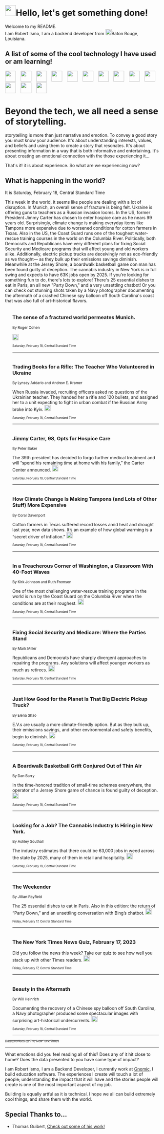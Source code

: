 <h1><img src="https://emojis.slackmojis.com/emojis/images/1643514375/3493/hot-coffee.gif?1643514375" width="35"/>Hello, let's get something done!</h1>

<p>Welcome to my README.<br/>
I am Robert Ismo, I am a backend developer from <img src="https://emojis.slackmojis.com/emojis/images/1638395689/50435/moulin_rouge.png?1638395689" width="20"/>Baton Rouge, Louisiana.</p>
<h2>A list of some of the cool technology I have used or am learning!</h2>
<p>
<img src="https://emojis.slackmojis.com/emojis/images/1643516091/21142/meow_bongotap.gif?1643516091" width="35" alt="">
<img src="https://img.shields.io/badge/Favorite%20Frontend%20Framework-SvelteKit-f83903" alt="">
<img src="https://img.shields.io/badge/Second%20Favorite-Vue-40b581" alt="">
<img src="https://img.shields.io/badge/Most%20Used%20Runtime-Nodejs-78b061" alt="">
<img src="https://emojis.slackmojis.com/emojis/images/1643517416/34482/fire.gif?1643517416" width="35" alt="">
<img src="https://img.shields.io/badge/Javascript%20But%20Better-Typescript-0078ca" alt="">
<img src="https://img.shields.io/badge/Favorite%20Language-Elixir-3e244d" alt="">
<img src="https://img.shields.io/badge/Containerize%20Everything-Docker-6ac9ef" alt="">
<img src="https://emojis.slackmojis.com/emojis/images/1643514596/5999/meow_party.gif?1643514596" width="35" alt="">
<img src="https://img.shields.io/badge/API%20Love%20Language-Graphql-de32a5" alt="">
<img src="https://img.shields.io/badge/Our%20Favorite%20Version%20Controller-Git-e94f33" alt="">
<img src="https://img.shields.io/badge/Favorite%20Database-Redis-d42d1d" alt="">
<img src="https://emojis.slackmojis.com/emojis/images/1643514559/5584/deployparrot.gif?1643514559" width="35" alt="">
<img src="https://img.shields.io/badge/Container%20Interstate-RabbitMQ-f66200" alt="">
<img src="https://img.shields.io/badge/Gotta%20Learn-Kubernetes-316adf" alt="">
<img src="https://img.shields.io/badge/Really%20Mature%20Now-WASM-654fef" alt="">
<img src="https://emojis.slackmojis.com/emojis/images/1666642497/61942/dance_vibe.gif?1666642497" width="35" alt="">
<img src="https://img.shields.io/badge/For%20My%20M1-ARM64-657d96" alt="">
<img src="https://img.shields.io/badge/Loving%20This%20So%20Much-TailwindCSS-17bcb5" alt="">
<img src="https://img.shields.io/badge/Cool%20Build%20Tool-Vite-f9cb24" alt="">
<img src="https://emojis.slackmojis.com/emojis/images/1669231376/62819/working-on-it.gif?1669231376" width="35" alt="">
<img src="https://img.shields.io/badge/Fun%20and%20Easy%20Database-MongoDB-5f8c49" alt="">
<img src="https://img.shields.io/badge/JS%20Life%20Support-NPM-c73737" alt="">
<img src="https://img.shields.io/badge/I%20Liked%20It-DynamoDB-0073b9" alt="">
<img src="https://emojis.slackmojis.com/emojis/images/1643514045/46/question.gif?1643514045" width="35" alt="">
<img src="https://img.shields.io/badge/cool-React-60d6f9" alt="">
<img src="https://img.shields.io/badge/Future%20Big%20Project-Lambda-f37e00" alt="">
<img src="https://img.shields.io/badge/NPM%20But%20Better-PNPM-f1aa07" alt="">
<img src="https://emojis.slackmojis.com/emojis/images/1643514943/9662/fbwow.gif?1643514943" width="35" alt="">
<img src="https://img.shields.io/badge/First%20Language-C-662079" alt="">
<img src="https://img.shields.io/badge/Where%20I%20Deploy%20Frontend-Vercel-000000" alt="">
<img src="https://img.shields.io/badge/Who%20Does%20not%20Want%20an%20App-Swift-f9492a" alt="">
<img src="https://emojis.slackmojis.com/emojis/images/1643514058/151/javascript.png?1643514058" width="35" alt="">
<img src="https://img.shields.io/badge/cool-Python-fbd542" alt="">
<img src="https://img.shields.io/badge/Favorite%20Something-Stripe-656cdc" alt="">
<img src="https://img.shields.io/badge/Of%20Course-HTML5-ed6327" alt="">
<img src="https://emojis.slackmojis.com/emojis/images/1660415405/60731/bomb.gif?1660415405" width="35" alt="">
<img src="https://img.shields.io/badge/hate-CSS-2964ec" alt="">
<img src="https://img.shields.io/badge/Learning-CircleCI-141215" alt="">
<img src="https://img.shields.io/badge/Learning-Rust-fbbb3b" alt="">
<img src="https://emojis.slackmojis.com/emojis/images/1660415397/60712/writing-hand.gif?1660415397" width="35" alt="">
<img src="https://img.shields.io/badge/Dev%20Browser%20of%20Choice-Firefox-cc4e26" alt="">
<img src="https://img.shields.io/badge/Recoverying%20From%20Windows-UNIX-1781e3" alt="">
<img src="https://img.shields.io/badge/LOVE-LogSeq-90c1c2" alt="">
<img src="https://emojis.slackmojis.com/emojis/images/1643514066/223/kirby.gif?1643514066" width="35" alt="">
<img src="https://img.shields.io/badge/Daily%20Driver-MacOS-e6e6e8" alt="">
<img src="https://img.shields.io/badge/Git%20Server-Github-000000" alt="">
<img src="https://img.shields.io/badge/enjoyable-EC2-f17428" alt="">
<img src="https://emojis.slackmojis.com/emojis/images/1643514239/2069/excited.gif?1643514239" width="35" alt="">
</p>
<h1>Beyond the tech, we all need a sense of storytelling.</h1>
<p>storytelling is more than just narrative and emotion. To convey a good story you must know your audience. It's about understanding interests, values, and beliefs and using them to create a story that resonates. It's about presenting information in a way that is both informative and entertaining. It's about creating an emotional connection with the those experiencing it...</p>
<p>That's it! it is about experience. So what are we experiencing now?</p>
<h2>What is happening in the world?</h2>
<p>It is Saturday, February 18, Central Standard Time</p>
<p>
This week in the world, it seems like people are dealing with a lot of disruption. In Munich, an overall sense of fracture is being felt. Ukraine is offering guns to teachers as a Russian invasion looms. In the US, former President Jimmy Carter has chosen to enter hospice care as he nears 99 years old. Surprisingly, climate change is making everyday items like Tampons more expensive due to worsened conditions for cotton farmers in Texas. Also in the US, the Coast Guard runs one of the toughest water-rescue training courses in the world on the Columbia River. Politically, both Democrats and Republicans have very different plans for fixing Social Security and Medicare programs that will affect young and old workers alike. Additionally, electric pickup trucks are deceivingly not as eco-friendly as we thought— as they bulk up their emissions savings diminish. Meanwhile at the Jersey Shore, a boardwalk basketball game con man has been found guilty of deception. The cannabis industry in New York is in full swing and expects to have 63K jobs open by 2025. If you&#39;re looking for something fun to do, there&#39;s lots to explore! There&#39;s 25 essential dishes to eat in Paris, an all new &quot;Party Down,&quot; and a very unsettling chatbot! Or you can check out stunning shots taken by a Navy photographer documenting the aftermath of a crashed Chinese spy balloon off South Carolina&#39;s coast that was also full of art-historical flavors.</p>
<ol>
<img src="https://img.shields.io/badge/-world-blue" alt="">
<h3>The sense of a fractured world permeates Munich.</h3>
<sub>By Roger Cohen</sub>
<p>  <a href="https://nyti.ms/3IbGFXN"><img src="https://developer.nytimes.com/files/poweredby_nytimes_30b.png?v=1583354208352" height="20"></a></p>
<sub><sub>Saturday, February 18, Central Standard Time</sub></sub>
<hr/>
<img src="https://img.shields.io/badge/-world-blue" alt="">
<h3>Trading Books for a Rifle: The Teacher Who Volunteered in Ukraine</h3>
<sub>By Lynsey Addario and Andrew E. Kramer</sub>
<p>When Russia invaded, recruiting officers asked no questions of the Ukrainian teacher. They handed her a rifle and 120 bullets, and assigned her to a unit expecting to fight in urban combat if the Russian Army broke into Kyiv.  <a href="https://nyti.ms/3Z2Ylfc"><img src="https://developer.nytimes.com/files/poweredby_nytimes_30b.png?v=1583354208352" height="20"></a></p>
<sub><sub>Saturday, February 18, Central Standard Time</sub></sub>
<hr/>
<img src="https://img.shields.io/badge/-us-blue" alt="">
<h3>Jimmy Carter, 98, Opts for Hospice Care</h3>
<sub>By Peter Baker</sub>
<p>The 39th president has decided to forgo further medical treatment and will “spend his remaining time at home with his family,” the Carter Center announced.  <a href="https://nyti.ms/3ICjE1L"><img src="https://developer.nytimes.com/files/poweredby_nytimes_30b.png?v=1583354208352" height="20"></a></p>
<sub><sub>Saturday, February 18, Central Standard Time</sub></sub>
<hr/>
<img src="https://img.shields.io/badge/-climate-blue" alt="">
<h3>How Climate Change Is Making Tampons (and Lots of Other Stuff) More Expensive</h3>
<sub>By Coral Davenport</sub>
<p>Cotton farmers in Texas suffered record losses amid heat and drought last year, new data shows. It’s an example of how global warming is a “secret driver of inflation.”  <a href="https://nyti.ms/3Z3daxY"><img src="https://developer.nytimes.com/files/poweredby_nytimes_30b.png?v=1583354208352" height="20"></a></p>
<sub><sub>Saturday, February 18, Central Standard Time</sub></sub>
<hr/>
<img src="https://img.shields.io/badge/-us-blue" alt="">
<h3>In a Treacherous Corner of Washington, a Classroom With 40-Foot Waves</h3>
<sub>By Kirk Johnson and Ruth Fremson</sub>
<p>One of the most challenging water-rescue training programs in the world is run by the Coast Guard on the Columbia River when the conditions are at their roughest.  <a href="https://nyti.ms/3Z1D857"><img src="https://developer.nytimes.com/files/poweredby_nytimes_30b.png?v=1583354208352" height="20"></a></p>
<sub><sub>Saturday, February 18, Central Standard Time</sub></sub>
<hr/>
<img src="https://img.shields.io/badge/-business-blue" alt="">
<h3>Fixing Social Security and Medicare: Where the Parties Stand</h3>
<sub>By Mark Miller</sub>
<p>Republicans and Democrats have sharply divergent approaches to repairing the programs. Any solutions will affect younger workers as much as retirees.  <a href="https://nyti.ms/3EiVO8r"><img src="https://developer.nytimes.com/files/poweredby_nytimes_30b.png?v=1583354208352" height="20"></a></p>
<sub><sub>Saturday, February 18, Central Standard Time</sub></sub>
<hr/>
<img src="https://img.shields.io/badge/-climate-blue" alt="">
<h3>Just How Good for the Planet Is That Big Electric Pickup Truck?</h3>
<sub>By Elena Shao</sub>
<p>E.V.s are usually a more climate-friendly option. But as they bulk up, their emissions savings, and other environmental and safety benefits, begin to diminish.  <a href="https://nyti.ms/3lMnHQ0"><img src="https://developer.nytimes.com/files/poweredby_nytimes_30b.png?v=1583354208352" height="20"></a></p>
<sub><sub>Saturday, February 18, Central Standard Time</sub></sub>
<hr/>
<img src="https://img.shields.io/badge/-nyregion-blue" alt="">
<h3>A Boardwalk Basketball Grift Conjured Out of Thin Air</h3>
<sub>By Dan Barry</sub>
<p>In the time-honored tradition of small-time schemes everywhere, the operator of a Jersey Shore game of chance is found guilty of deception.  <a href="https://nyti.ms/3xyUHhg"><img src="https://developer.nytimes.com/files/poweredby_nytimes_30b.png?v=1583354208352" height="20"></a></p>
<sub><sub>Saturday, February 18, Central Standard Time</sub></sub>
<hr/>
<img src="https://img.shields.io/badge/-nyregion-blue" alt="">
<h3>Looking for a Job? The Cannabis Industry Is Hiring in New York.</h3>
<sub>By Ashley Southall</sub>
<p>The industry estimates that there could be 63,000 jobs in weed across the state by 2025, many of them in retail and hospitality.  <a href="https://nyti.ms/3lEP7Hj"><img src="https://developer.nytimes.com/files/poweredby_nytimes_30b.png?v=1583354208352" height="20"></a></p>
<sub><sub>Saturday, February 18, Central Standard Time</sub></sub>
<hr/>
<img src="https://img.shields.io/badge/-briefing-blue" alt="">
<h3>The Weekender</h3>
<sub>By Jillian Rayfield</sub>
<p>The 25 essential dishes to eat in Paris. Also in this edition: the return of “Party Down,” and an unsettling conversation with Bing’s chatbot.  <a href="https://nyti.ms/3Kd5Cof"><img src="https://developer.nytimes.com/files/poweredby_nytimes_30b.png?v=1583354208352" height="20"></a></p>
<sub><sub>Friday, February 17, Central Standard Time</sub></sub>
<hr/>
<img src="https://img.shields.io/badge/-briefing-blue" alt="">
<h3>The New York Times News Quiz, February 17, 2023</h3>
<sub></sub>
<p>Did you follow the news this week? Take our quiz to see how well you stack up with other Times readers.  <a href="https://nyti.ms/3xwZWhA"><img src="https://developer.nytimes.com/files/poweredby_nytimes_30b.png?v=1583354208352" height="20"></a></p>
<sub><sub>Friday, February 17, Central Standard Time</sub></sub>
<hr/>
<img src="https://img.shields.io/badge/-arts-blue" alt="">
<h3>Beauty in the Aftermath</h3>
<sub>By Will Heinrich</sub>
<p>Documenting the recovery of a Chinese spy balloon off South Carolina, a Navy photographer produced some spectacular images with surprising art-historical undercurrents.  <a href="https://nyti.ms/3XPwfTG"><img src="https://developer.nytimes.com/files/poweredby_nytimes_30b.png?v=1583354208352" height="20"></a></p>
<sub><sub>Saturday, February 18, Central Standard Time</sub></sub>
<hr/>
</ol>
<a href="https://developer.nytimes.com"><sub><sub>Data provided by The New York Times</sub></sub></a>
<hr/>
<p>What emotions did you feel reading all of this? Does any of it hit close to home? Does the data presented to you have some type of impact?</p>
<p>I am Robert Ismo, I am a Backend Developer, I currently work at <a href="https://gnomic.education/">Gnomic</a>, I build education software. The experiences I create will touch a lot of people; understanding the impact that it will have and the stories people will create is one of the most important aspect of my job.</p>
<p>Building is equally artful as it is technical. I hope we all can build extremely cool things, and share them with the world.</p>
<h2>Special Thanks to...</h2>
<ul>
<li>Thomas Guibert, <a href="https://github.com/thmsgbrt/thmsgbrt">Check out some of his work!</a></li>
</ul>
